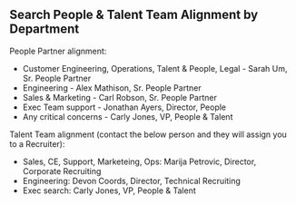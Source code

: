 ## **Search People & Talent Team Alignment by Department**

People Partner alignment: 

- Customer Engineering, Operations, Talent & People, Legal - Sarah Um, Sr. People Partner
- Engineering - Alex Mathison, Sr. People Partner
- Sales & Marketing - Carl Robson, Sr. People Partner 
- Exec Team support - Jonathan Ayers, Director, People
- Any critical concerns - Carly Jones, VP, People & Talent

Talent Team alignment (contact the below person and they will assign you to a Recruiter): 

- Sales, CE, Support, Marketeing, Ops: Marija Petrovic, Director, Corporate Recruiting
- Engineering: Devon Coords, Director, Technical Recruiting
- Exec search: Carly Jones, VP, People & Talent
